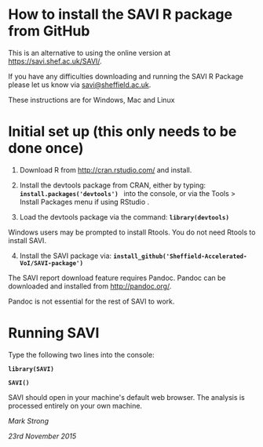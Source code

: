 # How to install the SAVI R package from GitHub

 
This is an alternative to using the online version at https://savi.shef.ac.uk/SAVI/.

If you have any difficulties downloading and running the SAVI R Package please let us know via savi@sheffield.ac.uk.
 
These instructions are for Windows, Mac and Linux

# Initial set up (this only needs to be done once)

1) Download R from http://cran.rstudio.com/ and install.

 
2) Install the devtools package from CRAN, either by typing: **`install.packages('devtools') `** into the console, or via the Tools > Install Packages menu if using RStudio .

 
3) Load the devtools package via the command: **`library(devtools)`**

Windows users may be prompted to install Rtools. You do not need Rtools to install SAVI.

 
4) Install the SAVI package via:    **`install_github('Sheffield-Accelerated-VoI/SAVI-package')`**

 
The SAVI report download feature requires Pandoc. Pandoc can be downloaded and installed from http://pandoc.org/.

 
Pandoc is not essential for the rest of SAVI to work.


# Running SAVI #

 
Type the following two lines into the console:

**`library(SAVI)`**

 
**`SAVI()`**

 
SAVI should open in your machine's default web browser. The analysis is processed entirely on your own machine.


*Mark Strong*

*23rd November 2015*

 
